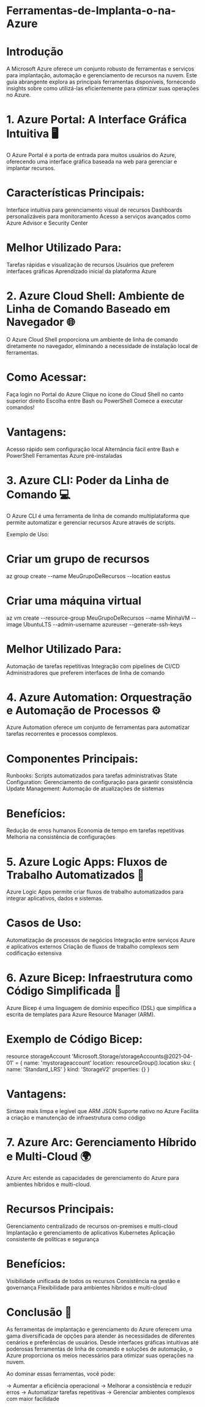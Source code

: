 # Ferramentas-de-Implanta-o-na-Azure
# Introdução
A Microsoft Azure oferece um conjunto robusto de ferramentas e serviços para implantação, automação e gerenciamento de recursos na nuvem. Este guia abrangente explora as principais ferramentas disponíveis, fornecendo insights sobre como utilizá-las eficientemente para otimizar suas operações no Azure.

# 1. Azure Portal: A Interface Gráfica Intuitiva 🖥️
O Azure Portal é a porta de entrada para muitos usuários do Azure, oferecendo uma interface gráfica baseada na web para gerenciar e implantar recursos.

# Características Principais:
Interface intuitiva para gerenciamento visual de recursos
Dashboards personalizáveis para monitoramento
Acesso a serviços avançados como Azure Advisor e Security Center

# Melhor Utilizado Para:
Tarefas rápidas e visualização de recursos
Usuários que preferem interfaces gráficas
Aprendizado inicial da plataforma Azure

# 2. Azure Cloud Shell: Ambiente de Linha de Comando Baseado em Navegador 🌐
O Azure Cloud Shell proporciona um ambiente de linha de comando diretamente no navegador, eliminando a necessidade de instalação local de ferramentas.

# Como Acessar:
Faça login no Portal do Azure
Clique no ícone do Cloud Shell no canto superior direito
Escolha entre Bash ou PowerShell
Comece a executar comandos!

# Vantagens:
Acesso rápido sem configuração local
Alternância fácil entre Bash e PowerShell
Ferramentas Azure pré-instaladas

# 3. Azure CLI: Poder da Linha de Comando 💻
O Azure CLI é uma ferramenta de linha de comando multiplataforma que permite automatizar e gerenciar recursos Azure através de scripts.

Exemplo de Uso:
# Criar um grupo de recursos
az group create --name MeuGrupoDeRecursos --location eastus

# Criar uma máquina virtual
az vm create --resource-group MeuGrupoDeRecursos --name MinhaVM --image UbuntuLTS --admin-username azureuser --generate-ssh-keys

# Melhor Utilizado Para:
Automação de tarefas repetitivas
Integração com pipelines de CI/CD
Administradores que preferem interfaces de linha de comando

# 4. Azure Automation: Orquestração e Automação de Processos ⚙️
Azure Automation oferece um conjunto de ferramentas para automatizar tarefas recorrentes e processos complexos.

# Componentes Principais:
Runbooks: Scripts automatizados para tarefas administrativas
State Configuration: Gerenciamento de configuração para garantir consistência
Update Management: Automação de atualizações de sistemas

# Benefícios:
Redução de erros humanos
Economia de tempo em tarefas repetitivas
Melhoria na consistência de configurações

# 5. Azure Logic Apps: Fluxos de Trabalho Automatizados 🔄
Azure Logic Apps permite criar fluxos de trabalho automatizados para integrar aplicativos, dados e sistemas.

# Casos de Uso:
Automatização de processos de negócios
Integração entre serviços Azure e aplicativos externos
Criação de fluxos de trabalho complexos sem codificação extensiva

# 6. Azure Bicep: Infraestrutura como Código Simplificada 📝
Azure Bicep é uma linguagem de domínio específico (DSL) que simplifica a escrita de templates para Azure Resource Manager (ARM).

# Exemplo de Código Bicep:
resource storageAccount 'Microsoft.Storage/storageAccounts@2021-04-01' = {
  name: 'mystorageaccount'
  location: resourceGroup().location
  sku: {
    name: 'Standard_LRS'
  }
  kind: 'StorageV2'
  properties: {}
}

# Vantagens:
Sintaxe mais limpa e legível que ARM JSON
Suporte nativo no Azure
Facilita a criação e manutenção de infraestrutura como código

# 7. Azure Arc: Gerenciamento Híbrido e Multi-Cloud 🌍
Azure Arc estende as capacidades de gerenciamento do Azure para ambientes híbridos e multi-cloud.

# Recursos Principais:
Gerenciamento centralizado de recursos on-premises e multi-cloud
Implantação e gerenciamento de aplicativos Kubernetes
Aplicação consistente de políticas e segurança

# Benefícios:
Visibilidade unificada de todos os recursos
Consistência na gestão e governança
Flexibilidade para ambientes híbridos e multi-cloud

# Conclusão 🎯
As ferramentas de implantação e gerenciamento do Azure oferecem uma gama diversificada de opções para atender às necessidades de diferentes cenários e preferências de usuários. Desde interfaces gráficas intuitivas até poderosas ferramentas de linha de comando e soluções de automação, o Azure proporciona os meios necessários para otimizar suas operações na nuvem.

Ao dominar essas ferramentas, você pode:

-> Aumentar a eficiência operacional
-> Melhorar a consistência e reduzir erros
-> Automatizar tarefas repetitivas
-> Gerenciar ambientes complexos com maior facilidade
